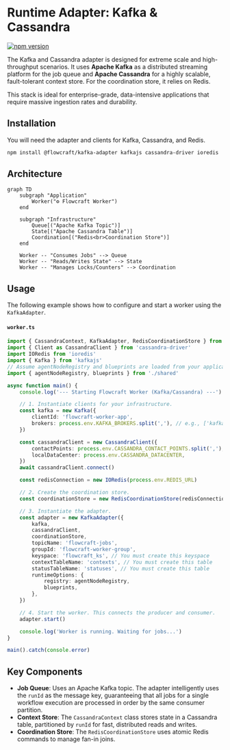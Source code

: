 # Runtime Adapter: Kafka & Cassandra

[![npm version](https://img.shields.io/npm/v/@flowcraft/kafka-adapter.svg)](https://www.npmjs.com/package/@flowcraft/kafka-adapter)

The Kafka and Cassandra adapter is designed for extreme scale and high-throughput scenarios. It uses **Apache Kafka** as a distributed streaming platform for the job queue and **Apache Cassandra** for a highly scalable, fault-tolerant context store. For the coordination store, it relies on Redis.

This stack is ideal for enterprise-grade, data-intensive applications that require massive ingestion rates and durability.

## Installation

You will need the adapter and clients for Kafka, Cassandra, and Redis.

```bash
npm install @flowcraft/kafka-adapter kafkajs cassandra-driver ioredis
```

## Architecture

```mermaid
graph TD
    subgraph "Application"
        Worker("⚙️ Flowcraft Worker")
    end

    subgraph "Infrastructure"
        Queue[("Apache Kafka Topic")]
        State[("Apache Cassandra Table")]
        Coordination[("Redis<br>Coordination Store")]
    end

    Worker -- "Consumes Jobs" --> Queue
    Worker -- "Reads/Writes State" --> State
    Worker -- "Manages Locks/Counters" --> Coordination
```

## Usage

The following example shows how to configure and start a worker using the `KafkaAdapter`.

#### `worker.ts`
```typescript
import { CassandraContext, KafkaAdapter, RedisCoordinationStore } from '@flowcraft/kafka-adapter'
import { Client as CassandraClient } from 'cassandra-driver'
import IORedis from 'ioredis'
import { Kafka } from 'kafkajs'
// Assume agentNodeRegistry and blueprints are loaded from your application's shared files.
import { agentNodeRegistry, blueprints } from './shared'

async function main() {
	console.log('--- Starting Flowcraft Worker (Kafka/Cassandra) ---')

	// 1. Instantiate clients for your infrastructure.
	const kafka = new Kafka({
		clientId: 'flowcraft-worker-app',
		brokers: process.env.KAFKA_BROKERS.split(','), // e.g., ['kafka1:9092', 'kafka2:9092']
	})

	const cassandraClient = new CassandraClient({
		contactPoints: process.env.CASSANDRA_CONTACT_POINTS.split(','),
		localDataCenter: process.env.CASSANDRA_DATACENTER,
	})
	await cassandraClient.connect()

	const redisConnection = new IORedis(process.env.REDIS_URL)

	// 2. Create the coordination store.
	const coordinationStore = new RedisCoordinationStore(redisConnection)

	// 3. Instantiate the adapter.
	const adapter = new KafkaAdapter({
		kafka,
		cassandraClient,
		coordinationStore,
		topicName: 'flowcraft-jobs',
		groupId: 'flowcraft-worker-group',
		keyspace: 'flowcraft_ks', // You must create this keyspace
		contextTableName: 'contexts', // You must create this table
		statusTableName: 'statuses', // You must create this table
		runtimeOptions: {
			registry: agentNodeRegistry,
			blueprints,
		},
	})

	// 4. Start the worker. This connects the producer and consumer.
	adapter.start()

	console.log('Worker is running. Waiting for jobs...')
}

main().catch(console.error)
```

## Key Components

-   **Job Queue**: Uses an Apache Kafka topic. The adapter intelligently uses the `runId` as the message key, guaranteeing that all jobs for a single workflow execution are processed in order by the same consumer partition.
-   **Context Store**: The `CassandraContext` class stores state in a Cassandra table, partitioned by `runId` for fast, distributed reads and writes.
-   **Coordination Store**: The `RedisCoordinationStore` uses atomic Redis commands to manage fan-in joins.
